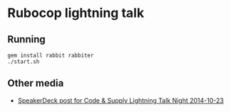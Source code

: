 Rubocop lightning talk
======================

Running
-------

    gem install rabbit rabbiter
    ./start.sh

Other media
-----------

* [SpeakerDeck post for Code & Supply Lightning Talk Night
  2014-10-23](https://speakerdeck.com/colindean/rubocop-c-and-s-lightning-talks-2014-10-23)
